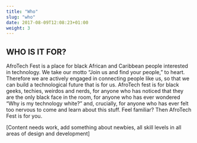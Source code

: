 ```yaml
---
title: "Who"
slug: "who"
date: 2017-08-09T12:08:23+01:00
weight: 3
---
```


## WHO IS IT FOR?

AfroTech Fest is a place for black African and Caribbean people interested in technology. We take our motto “Join us and find your people,” to heart. Therefore we are actively engaged in connecting people like us, so that we can build a technological future that is for us. AfroTech fest is for black geeks, techies, weirdos and nerds, for anyone who has noticed that they are the only black face in the room, for anyone who has ever wondered “Why is my technology white?” and, crucially, for anyone who has ever felt too nervous to come and learn about this stuff. Feel familiar? Then AfroTech Fest is for you. 


[Content needs work, add something about newbies, all skill levels in all areas of design and development]


